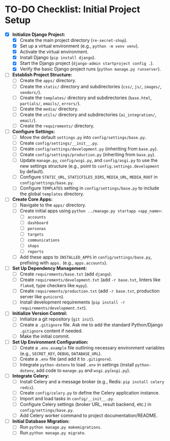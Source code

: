 # TO-DO Checklist: Initial Project Setup

- [x] **Initialize Django Project:**
    - [x] Create the main project directory (`re-secret-shop`).
    - [x] Set up a virtual environment (e.g., `python -m venv venv`).
    - [x] Activate the virtual environment.
    - [x] Install Django (`pip install django`).
    - [x] Start the Django project (`django-admin startproject config .`).
    - [x] Verify the basic Django project runs (`python manage.py runserver`).

- [ ] **Establish Project Structure:**
    - [ ] Create the `apps/` directory.
    - [ ] Create the `static/` directory and subdirectories (`css/`, `js/`, `images/`, `vendors/`).
    - [ ] Create the `templates/` directory and subdirectories (`base.html`, `partials/`, `emails/`, `errors/`).
    - [ ] Create the `media/` directory.
    - [ ] Create the `utils/` directory and subdirectories (`ai_integration/`, `email/`).
    - [ ] Create the `requirements/` directory.

- [ ] **Configure Settings:**
    - [ ] Move the default `settings.py` into `config/settings/base.py`.
    - [ ] Create `config/settings/__init__.py`.
    - [ ] Create `config/settings/development.py` (inheriting from `base.py`).
    - [ ] Create `config/settings/production.py` (inheriting from `base.py`).
    - [ ] Update `manage.py`, `config/wsgi.py`, and `config/asgi.py` to use the new settings structure (e.g., point to `config.settings.development` by default).
    - [ ] Configure `STATIC_URL`, `STATICFILES_DIRS`, `MEDIA_URL`, `MEDIA_ROOT` in `config/settings/base.py`.
    - [ ] Configure `TEMPLATES` setting in `config/settings/base.py` to include the global `templates` directory.

- [ ] **Create Core Apps:**
    - [ ] Navigate to the `apps/` directory.
    - [ ] Create initial apps using `python ../manage.py startapp <app_name>`:
        - [ ] `accounts`
        - [ ] `dashboard`
        - [ ] `personas`
        - [ ] `targets`
        - [ ] `communications`
        - [ ] `shops`
        - [ ] `reports`
    - [ ] Add these apps to `INSTALLED_APPS` in `config/settings/base.py`, prefixing with `apps.` (e.g., `apps.accounts`).

- [ ] **Set Up Dependency Management:**
    - [ ] Create `requirements/base.txt` (add `django`).
    - [ ] Create `requirements/development.txt` (add `-r base.txt`, linters like `flake8`, type checkers like `mypy`).
    - [ ] Create `requirements/production.txt` (add `-r base.txt`, production server like `gunicorn`).
    - [ ] Install development requirements (`pip install -r requirements/development.txt`).

- [ ] **Initialize Version Control:**
    - [ ] Initialize a git repository (`git init`).
    - [ ] Create a `.gitignore` file. Ask me to add the standard Python/Django `.gitignore` content if needed.
    - [ ] Make the initial commit.

- [ ] **Set Up Environment Configuration:**
    - [ ] Create a `.env.example` file outlining necessary environment variables (e.g., `SECRET_KEY`, `DEBUG`, `DATABASE_URL`).
    - [ ] Create a `.env` file (and add it to `.gitignore`).
    - [ ] Integrate `python-dotenv` to load `.env` in settings (install `python-dotenv`, add code to `manage.py` and `wsgi.py`/`asgi.py`).

- [ ] **Integrate Celery:**
    - [ ] Install Celery and a message broker (e.g., Redis: `pip install celery redis`).
    - [ ] Create `config/celery.py` to define the Celery application instance.
    - [ ] Import and load tasks in `config/__init__.py`.
    - [ ] Configure Celery settings (broker URL, result backend, etc.) in `config/settings/base.py`.
    - [ ] Add Celery worker command to project documentation/README.

- [ ] **Initial Database Migration:**
    - [ ] Run `python manage.py makemigrations`.
    - [ ] Run `python manage.py migrate`.

